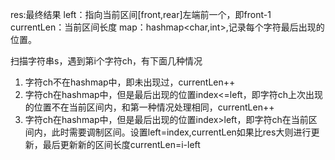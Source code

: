 res:最终结果
left：指向当前区间[front,rear]左端前一个，即front-1
currentLen：当前区间长度
map：hashmap<char,int>,记录每个字符最后出现的位置。


扫描字符串s，遇到第i个字符ch，有下面几种情况
1. 字符ch不在hashmap中，即未出现过，currentLen++
2. 字符ch在hashmap中，但是最后出现的位置index<=left，即字符ch上次出现的位置不在当前区间内，和第一种情况处理相同，currentLen++
3. 字符ch在hashmap中，但是最后出现的位置index>left，即字符ch在当前区间内，此时需要调制区间。设置left=index,currentLen如果比res大则进行更新，最后更新新的区间长度currentLen=i-left
